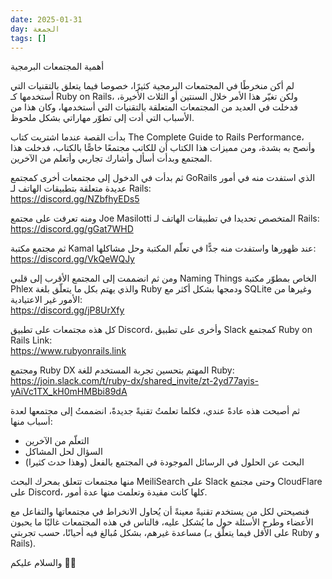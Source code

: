 ```yaml
---
date: 2025-01-31
day: الجمعة
tags: []
---
```


أهمية المجتمعات البرمجية

لم أكن منخرطًا في المجتمعات البرمجية كثيرًا، خصوصا فيما يتعلق بالتقنيات التي أستخدمها كـ Ruby on Rails، ولكن تغيّر هذا الأمر خلال السنتين أو الثلاث الأخيرة، فدخلت في العديد من المجتمعات المتعلقة بالتقنيات التي أستخدمها، وكان هذا من الأسباب التي أدت إلى تطوّر مهاراتي بشكل ملحوظ.

بدأت القصة عندما اشتريت كتاب The Complete Guide to Rails Performance، وأنصح به بشدة، ومن مميزات هذا الكتاب أن للكاتب مجتمعًا خاصًّا بالكتاب، فدخلت هذا المجتمع وبدأت أسأل وأشارك تجاربي وأتعلم من الآخرين.

ثم بدأت في الدخول إلى مجتمعات أخرى كمجتمع GoRails الذي استفدت منه في أمور عديدة متعلقة بتطبيقات الهاتف لـ Rails:  
https://discord.gg/NZbfhyEDs5

ومنه تعرفت على مجتمع Joe Masilotti المتخصص تحديدا في تطبيقات الهاتف لـ Rails:  
https://discord.gg/gGat7WHD

ثم مجتمع مكتبة Kamal عند ظهورها واستفدت منه جدًّا في تعلّم المكتبة وحل مشاكلها:  
https://discord.gg/VkQeWQJy

ومن ثم انضممت إلى المجتمع الأقرب إلى قلبي Naming Things الخاص بمطوّر مكتبة Phlex والذي يهتم بكل ما يتعلّق بلغة Ruby ودمجها بشكل أكثر مع SQLite وغيرها من الأمور غير الاعتيادية:  
https://discord.gg/jP8UrXfy

كل هذه مجتمعات على تطبيق Discord، وأخرى على تطبيق Slack كمجتمع Ruby on Rails Link:  
https://www.rubyonrails.link

ومجتمع Ruby DX المهتم بتحسين تجربة المستخدم للغة Ruby:  
https://join.slack.com/t/ruby-dx/shared_invite/zt-2yd77ayis-yAiVc1TX_kH0mHMBbi89dA

ثم أصبحت هذه عادةً عندي، فكلما تعلمتُ تقنيةً جديدةً، انضممتُ إلى مجتمعها لعدة أسباب منها:
- التعلّم من الآخرين
- السؤال لحل المشاكل
- البحث عن الحلول في الرسائل الموجودة في المجتمع بالفعل (وهذا حدث كثيرا)

منها مجتمعات تتعلق بمحرك البحث MeiliSearch على Slack وحتى مجتمع CloudFlare على Discord، كلها كانت مفيدة وتعلمت منها عدة أمور.

فنصيحتي لكل من يستخدم تقنيةً معينةً أن يُحاول الانخراط في مجتمعاتها والتفاعل مع الأعضاء وطرح الأسئلة حول ما يُشكل عليه، فالناس في هذه المجتمعات غالبًا ما يحبون مساعدة غيرهم، بشكل مُبالغ فيه أحيانًا، حسب تجربتي (على الأقل فيما يتعلّق بـ Ruby و Rails).

والسلام عليكم 👋🏻
